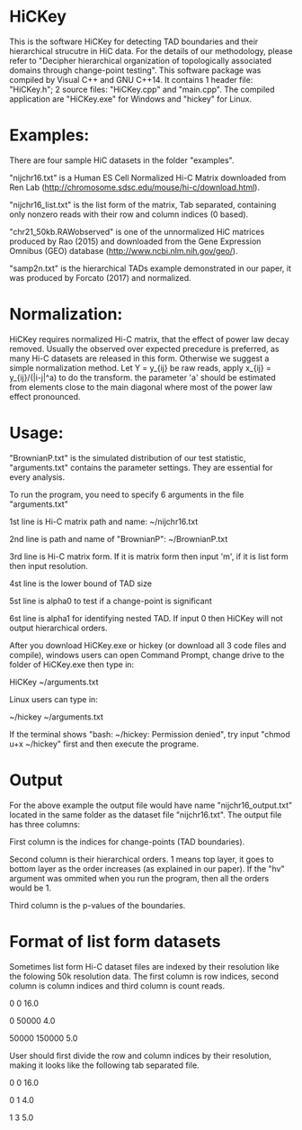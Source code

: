 # HiCKey

This is the software HiCKey for detecting TAD boundaries and their hierarchical strucutre in HiC data. For the details of our methodology, please refer to "Decipher hierarchical organization of topologically associated domains through change-point testing". This software package was compiled by Visual C++ and GNU C++14. It contains 1 header file: "HiCKey.h"; 2 source files: "HiCKey.cpp" and "main.cpp". The compiled application are "HiCKey.exe" for Windows and "hickey" for Linux.

# Examples:

There are four sample HiC datasets in the folder "examples".

"nijchr16.txt" is a Human ES Cell Normalized Hi-C Matrix downloaded from Ren Lab (http://chromosome.sdsc.edu/mouse/hi-c/download.html).

"nijchr16_list.txt" is the list form of the matrix, Tab separated, containing only nonzero reads with their row and column indices (0 based).

"chr21_50kb.RAWobserved" is one of the unnormalized HiC matrices produced by Rao (2015) and downloaded from the Gene Expression Omnibus (GEO) database (http://www.ncbi.nlm.nih.gov/geo/).

"samp2n.txt" is the hierarchical TADs example demonstrated in our paper, it was produced by Forcato (2017) and normalized.

# Normalization:

HiCKey requires normalized Hi-C matrix, that the effect of power law decay removed. Usually the observed over expected precedure is preferred, as many Hi-C datasets are released in this form. Otherwise we suggest a simple normalization method. Let Y = y_{ij} be raw reads, apply x_{ij} = y_{ij}/(|i-j|^a) to do the transform. the parameter 'a' should be estimated from elements close to the main diagonal where most of the power law effect pronounced.

# Usage:

"BrownianP.txt" is the simulated distribution of our test statistic, "arguments.txt" contains the parameter settings. They are essential for every analysis.

To run the program, you need to specify 6 arguments in the file "arguments.txt"

1st line is Hi-C matrix path and name: ~/nijchr16.txt

2nd line is path and name of "BrownianP": ~/BrownianP.txt

3rd line is Hi-C matrix form. If it is matrix form then input 'm', if it is list form then input resolution.

4st line is the lower bound of TAD size

5st line is alpha0 to test if a change-point is significant

6st line is alpha1 for identifying nested TAD. If input 0 then HiCKey will not output hierarchical orders.

After you download HiCKey.exe or hickey (or download all 3 code files and compile), windows users can open Command Prompt, change drive to the folder of HiCKey.exe then type in:

HiCKey ~/arguments.txt

Linux users can type in:

~/hickey ~/arguments.txt

If the terminal shows "bash: ~/hickey: Permission denied", try input "chmod u+x ~/hickey" first and then execute the programe.

# Output

For the above example the output file would have name "nijchr16_output.txt" located in the same folder as the dataset file "nijchr16.txt". The output file has three columns:

First column is the indices for change-points (TAD boundaries).

Second column is their hierarchical orders. 1 means top layer, it goes to bottom layer as the order increases (as explained in our paper). If the "hv" argument was ommited when you run the program, then all the orders would be 1.

Third column is the p-values of the boundaries.

# Format of list form datasets

Sometimes list form Hi-C dataset files are indexed by their resolution like the folowing 50k resolution data. The first column is row indices, second column is column indices and third column is count reads.

0 0 16.0

0 50000 4.0

50000 150000  5.0

User should first divide the row and column indices by their resolution, making it looks like the following tab separated file.

0	0	16.0

0	1	4.0

1	3	5.0
